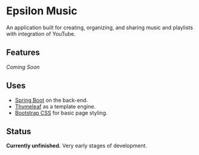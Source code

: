 # Epsilon Music

An application built for creating, organizing, and sharing music and playlists with integration of YouTube.

## Features

_Coming Soon_

## Uses

* [Spring Boot](https://projects.spring.io/spring-boot/) on the back-end.
* [Thymeleaf](http://www.thymeleaf.org/) as a template engine.
* [Bootstrap CSS](https://getbootstrap.com/docs/3.3/css/) for basic page styling.

## Status

**Currently unfinished.** Very early stages of development.
